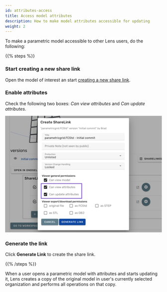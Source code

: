 ```yaml
---
id: attributes-access
title: Access model attributes
description: How to make model attributes accessible for updating
weight: 2
---
```


To make a parametric model accessible to other Lens users, do the following:

{{% steps %}}

### Start creating a new share link

Open the model of interest an start [creating a new share link](/docs/upload-share/public-share-links/).

### Enable attributes

Check the following two boxes: _Can view attributes_ and _Can update attributes_.

![Model attributes in a share link](model-attributes-in-share-link.png)

### Generate the link

Click **Generate Link** to create the share link.

{{% /steps %}}

When a user opens a parametric model with attributes and starts updating it, Lens creates a copy of the original model in user's currently selected organization and performs all operations on that copy.